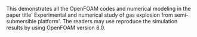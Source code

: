 This demonstrates all the OpenFOAM codes and numerical modeling in the paper title' Experimental and numerical study of gas explosion from 
semi-submersible platform'. The readers may use reproduce the simulation results by using OpenFOAM version 8.0.

